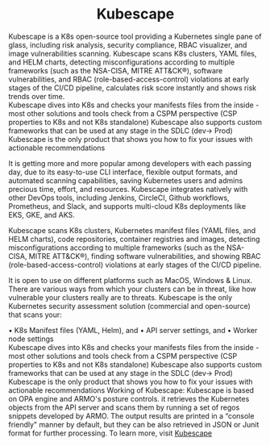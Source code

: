 <h1 align="center">Kubescape</h1>

Kubescape is a K8s open-source tool providing a Kubernetes single pane of glass, including risk analysis, security compliance, RBAC visualizer, and image vulnerabilities scanning. Kubescape scans K8s clusters, YAML files, and HELM charts, detecting misconfigurations according to multiple frameworks (such as the NSA-CISA, MITRE ATT&CK®), software vulnerabilities, and RBAC (role-based-access-control) violations at early stages of the CI/CD pipeline, calculates risk score instantly and shows risk trends over time.
</br>
Kubescape dives into K8s and checks your manifests files from the inside - most other solutions and tools check from a CSPM perspective (CSP properties to K8s and not K8s standalone)
Kubescape also supports custom frameworks that can be used at any stage in the SDLC (dev-> Prod)
Kubescape is the only product that shows you how to fix your issues with actionable recommendations</br>

It is getting more and more popular among developers with each passing day, due to its easy-to-use CLI interface, flexible output formats, and automated scanning capabilities, saving Kubernetes users and admins precious time, effort, and resources. Kubescape integrates natively with other DevOps tools, including Jenkins, CircleCI, Github workflows, Prometheus, and Slack, and supports multi-cloud K8s deployments like EKS, GKE, and AKS.</br>

Kubescape scans K8s clusters, Kubernetes manifest files (YAML files, and HELM charts), code repositories, container registries and images, detecting misconfigurations according to multiple frameworks (such as the NSA-CISA, MITRE ATT&CK®), finding software vulnerabilities, and showing RBAC (role-based-access-control) violations at early stages of the CI/CD pipeline.</br>

It is open to use on different platforms such as MacOS, Windows & Linux. There are various ways from which your clusters can be in threat, like how vulnerable your clusters really are to threats.
Kubescape is the only Kubernetes security assessment solution (commercial and open-source) that scans your:

• K8s Manifest files (YAML, Helm), and
• API server settings, and
• Worker node settings
</br>
Kubescape dives into K8s and checks your manifests files from the inside - most other solutions and tools check from a CSPM perspective (CSP properties to K8s and not K8s standalone)
Kubescape also supports custom frameworks that can be used at any stage in the SDLC (dev-> Prod)
Kubescape is the only product that shows you how to fix your issues with actionable recommendations
Working of Kubescape:
Kubescape is based on OPA engine and ARMO's posture controls. it retrieves the Kubernetes objects from the API server and scans them by running a set of regos snippets developed by ARMO.
The output results are printed in a “console friendly" manner by default, but they can be also retrieved in JSON or Junit format for further processing.
To learn more, visit  <a href="https://github.com/kubescape/kubescape?utm_campaign=Community%20Classroom%20%7C%20Kunal%20Kushwaha&utm_source=Influencers%20&utm_medium=Community%20Classroom%20&utm_content=Kubescape%20GitHub" target="_blank">Kubescape</a>